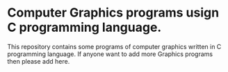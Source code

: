 # Computer Graphics programs usign C programming language.
This repository contains some programs of computer graphics written in C programming language.
If anyone want to add more Graphics programs then please add here.
